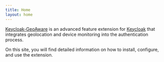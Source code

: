 ```yaml
---
title: Home
layout: home
---
```


[Keycloak-GeoAware][GitHub] is an advanced feature extension for [Keycloak][Keycloak] that integrates geolocation and device monitoring into the authentication process.

On this site, you will find detailed information on how to install, configure, and use the extension.

[GitHub]: https://github.com/B2-Code/Keycloak-GeoAware
[Keycloak]: https://www.keycloak.org